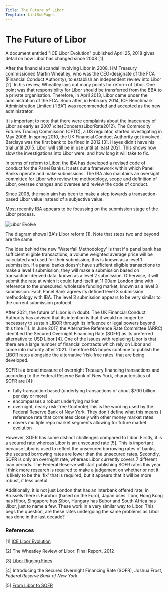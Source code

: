 ```yaml
---
Title: The Future of Libor
Template: ListSubPages
---
```


# The Future of Libor

A document entitled "ICE Libor Evolution" published April 25, 2018 gives detail on how Libor 
has changed since 2008 [1]. 

After the financial scandal involving Libor in 2008, HM Treasury commissioned Martin Wheatley, 
who was the CEO-designate of the FCA (Financial Conduct Authority), to establish an independent 
review into Libor [2]. In his review, Wheatley lays out many points
for reform of Libor. One point was that responsibility for Libor should be transferred from the
BBA to a private organisation. Therefore, in April 2013, Libor came under the administration of 
the FCA. Soon after, in February 2014, ICE Benchmark Administration Limited (“IBA”) was recommended 
and accepted as the new administrator. 

It is important to note that there were complaints about the inaccuracy of Libor as early as
2007 \cite{ConcernsLiborRate2012}. The Commodity Futures Trading Commission (CFTC), a US regulator, 
started investigating in May 2008. In spring 2010, the UK Financial Conduct Authority got involved. 
Barclays was the first bank to be fined in 2012 [3]. Hayes 
didn't have his trial until 2015. Libor will still be in use until at least 2021. This shows how
slow the investigations into Libor were, and how long it will take to fix.

In terms of reform to Libor, the IBA has developed a revised code of conduct for the Panel Banks. 
It sets out a framework within which Panel Banks operate and make submissions. The IBA also maintains 
an oversight committee for Libor who review the methodology, scope and definition of Libor, oversee 
changes and oversee and review the code of conduct.

Since 2008, the main aim has been to make a step towards a transaction-based Libor value instead of 
a subjective value. 

Most recently IBA appears to be focussing on the submission stage of the Libor process.

![Libor Evolve](http://cueimps.soc.srcf.net/course/media/Lara/LiborEvolve.png)

The diagram shows IBA's Libor reform [1]. Note that steps two and beyond are the same.


The idea behind the new 'Waterfall Methodology' is that if a panel bank has sufficient eligible
transactions, a volume weighted average price will be calculated and used for their submission,
this is known as a level 1 submission. If a panel banks doesn't have sufficient eligible transactions 
to make a level 1 submission, they will make a submission based on transaction-derived data, known as 
a level 2 submission. Otherwise, it will submit the rate at which it could fund itself at 11:00am London
time with reference to the unsecured, wholesale funding market, known as a level 3 submission. Each Panel 
Bank agrees its defined level 3 submission methodology with IBA. The level 3 submission appears to be very 
similar to the current submission protocol.

After 2021, the future of Libor is in doubt. The UK Financial Conduct Authority has advised that its 
intention is that it would no longer be necessary to sustain LIBOR through its influence or legal powers 
beyond this time [1]. In June 2017, the Alternative Reference Rate Committee
(ARRC) identified the Secured Overnight Financing Rate (SOFR) as its preferred alternative to USD 
Libor [4]. One of the issues with replacing Libor is that there
are a large number of financial contracts which rely on Libor and come into maturity after 2021. 
Therefore IBA hopes continue to publish the LIBOR rates alongside the alternative 'risk-free rates'
that are being developed.

SOFR is a broad measure of overnight Treasury financing transactions and according to the Federal 
Reserve Bank of New York, characteristics of SOFR are [4]:

- fully transaction based (underlying transactions of about \$700 billion per day or more)
- encompasses a robust underlying market
- overnight, nearly risk-free \footnote{This is the wording used by the Federal Reserve Bank of New 
	York. They don't define what this means.} reference rate that correlates closely with other
	money market rates
- covers multiple repo market segments allowing for future market evolution


However, SOFR has some distinct challenges compared to Libor. Firstly, it is a secured rate whereas Libor is an 
unsecured rate [5]. This is important because Libor is used to reflect the unsecured borrowing 
rates of banks, the secured borrowing rates are lower than the unsecured rates. Secondly, SOFR is only an
overnight rate, whereas Libor currently covers 7 different loan periods. The Federal Reserve will start publishing 
SOFR rates this year. I think more research is required to make a judgement on whether or not it is likely to be
the 'fix' that is required, but it appears that it will be more robust, if less useful. 

Additionally, it is not just London that has an interbank offered rate, in Brussels there is Eurobor 
(based on the Euro), Japan uses Tibor, Hong Kong has Hibor, Singapore has Sibor, Hungary has Bubor and 
South Africa has Jibor, just to name a few. These work in a very similar way to Libor. This begs the question, 
are these rates undergoing the same problems as Libor has done in the last decade?

### References
[1] [ICE Libor Evolution](https://www.theice.com/publicdocs/ICE_LIBOR_Evolution_Report_25_April_2018.pdf)

[2] The Wheatley Review of Libor: Final Report, 2012

[3] [Libor Rigging Fines](http://www.theguardian.com/business/2015/apr/23/libor-rigging-fines-a-timeline)

[4] Introducing the Secured Overnight Financing Rate (SOFR), Joshua Frost, *Federal Reserve Bank of New York*

[5] [From Libor to SOFR](https://bankingjournal.aba.com/2018/02/from-libor-to-sofr/)
